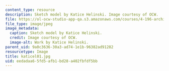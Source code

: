 ```yaml
---
content_type: resource
description: Sketch model by Katice Helinski. Image courtesy of OCW.
file: https://ol-ocw-studio-app-qa.s3.amazonaws.com/courses/4-196-architecture-design-level-ii-cuba-studio-spring-2004/eedadaa65fd5afb1bd28a402fbfdf5bb_katicel01.jpg
file_type: image/jpeg
image_metadata:
  caption: Sketch model by Katice Helinski.
  credit: Image courtesy of OCW.
  image-alt: Work by Katice Helinski.
parent_uid: 9a0c3636-30a3-ad74-1e1b-96382ad91282
resourcetype: Image
title: katicel01.jpg
uid: eedadaa6-5fd5-afb1-bd28-a402fbfdf5bb
---
```

